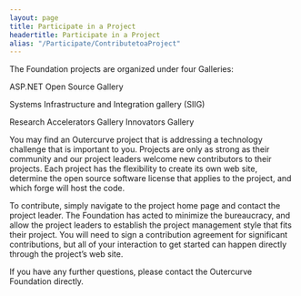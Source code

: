 ```yaml
---
layout: page
title: Participate in a Project
headertitle: Participate in a Project
alias: "/Participate/ContributetoaProject"
---
```

The Foundation projects are organized under four Galleries:

ASP.NET Open Source Gallery

Systems Infrastructure and Integration gallery (SIIG)

Research Accelerators Gallery
Innovators Gallery

You may find an Outercurve project that is addressing a technology challenge that is important to you. Projects are only as strong as their community and our project leaders welcome new contributors to their projects. Each project has the flexibility to create its own web site, determine the open source software license that applies to the project, and which forge will host the code.

To contribute, simply navigate to the project home page and contact the project leader. The Foundation has acted to minimize the bureaucracy, and allow the project leaders to establish the project management style that fits their project. You will need to sign a contribution agreement for significant contributions, but all of your interaction to get started can happen directly through the project’s web site.

If you have any further questions, please contact the Outercurve Foundation directly.

